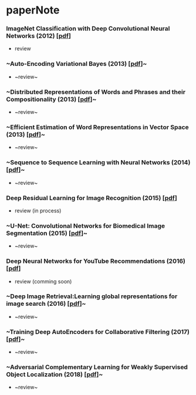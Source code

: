 # paperNote

### ImageNet Classification with Deep Convolutional Neural Networks (2012) [[pdf](https://papers.nips.cc/paper/4824-imagenet-classification-with-deep-convolutional-neural-networks.pdf)]
- review

### ~Auto-Encoding Variational Bayes (2013) [[pdf](https://arxiv.org/pdf/1312.6114.pdf)]~
- ~review~

### ~Distributed Representations of Words and Phrases and their Compositionality (2013) [[pdf](https://papers.nips.cc/paper/5021-distributed-representations-of-words-and-phrases-and-their-compositionality.pdf)]~
- ~review~

### ~Efficient Estimation of Word Representations in Vector Space (2013) [[pdf](https://arxiv.org/pdf/1301.3781.pdf)]~
- ~review~

### ~Sequence to Sequence Learning with Neural Networks (2014) [[pdf](https://papers.nips.cc/paper/5346-sequence-to-sequence-learning-with-neural-networks.pdf)]~
- ~review~

### Deep Residual Learning for Image Recognition (2015) [[pdf](https://arxiv.org/pdf/1512.03385.pdf)]
- review (in process)

### ~U-Net: Convolutional Networks for Biomedical Image Segmentation (2015) [[pdf](https://arxiv.org/pdf/1505.04597.pdf)]~
- ~review~

### Deep Neural Networks for YouTube Recommendations (2016) [[pdf](https://static.googleusercontent.com/media/research.google.com/en//pubs/archive/45530.pdf)]
- review (comming soon)

### ~Deep Image Retrieval:Learning global representations for image search (2016) [[pdf](https://arxiv.org/pdf/1604.01325.pdf)]~
- ~review~

### ~Training Deep AutoEncoders for Collaborative Filtering (2017) [[pdf](https://arxiv.org/pdf/1708.01715.pdf)]~
- ~review~

### ~Adversarial Complementary Learning for Weakly Supervised Object Localization (2018) [[pdf](https://arxiv.org/pdf/1804.06962.pdf)]~
- ~review~
